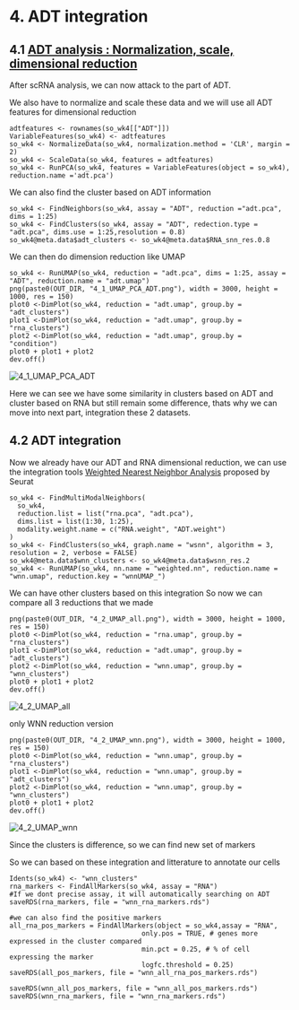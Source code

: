 # 4. ADT integration
## 4.1 [ADT analysis : Normalization, scale, dimensional reduction](https://satijalab.org/seurat/articles/multimodal_vignette.html#identify-cell-surface-markers-for-scrna-seq-clusters-1)
After scRNA analysis, we can now attack to the part of ADT. 

We also have to normalize and scale these data and we will use all ADT features for dimensional reduction 

```
adtfeatures <- rownames(so_wk4[["ADT"]])
VariableFeatures(so_wk4) <- adtfeatures
so_wk4 <- NormalizeData(so_wk4, normalization.method = 'CLR', margin = 2) 
so_wk4 <- ScaleData(so_wk4, features = adtfeatures)
so_wk4 <- RunPCA(so_wk4, features = VariableFeatures(object = so_wk4), reduction.name ='adt.pca')
```
We can also find the cluster based on ADT information 
```
so_wk4 <- FindNeighbors(so_wk4, assay = "ADT", reduction ="adt.pca", dims = 1:25)
so_wk4 <- FindClusters(so_wk4, assay = "ADT", redection.type = "adt.pca", dims.use = 1:25,resolution = 0.8)
so_wk4@meta.data$adt_clusters <- so_wk4@meta.data$RNA_snn_res.0.8
```
We can then do dimension reduction like UMAP 

```
so_wk4 <- RunUMAP(so_wk4, reduction = "adt.pca", dims = 1:25, assay = "ADT", reduction.name = "adt.umap")
png(paste0(OUT_DIR, "4_1_UMAP_PCA_ADT.png"), width = 3000, height = 1000, res = 150)
plot0 <-DimPlot(so_wk4, reduction = "adt.umap", group.by = "adt_clusters")
plot1 <-DimPlot(so_wk4, reduction = "adt.umap", group.by = "rna_clusters")
plot2 <-DimPlot(so_wk4, reduction = "adt.umap", group.by = "condition")
plot0 + plot1 + plot2
dev.off()
```
![4_1_UMAP_PCA_ADT](https://github.com/user-attachments/assets/a2c0f44c-9d35-472b-81b4-c0426033e3d7)

Here we can see we have some similarity in clusters based on ADT and cluster based on RNA but still remain some difference, thats why we can move into next part, integration these 2 datasets.

## 4.2 ADT integration
Now we already have our ADT and RNA dimensional reduction, we can use the integration tools [Weighted Nearest Neighbor Analysis](https://satijalab.org/seurat/articles/weighted_nearest_neighbor_analysis) proposed by Seurat 

```
so_wk4 <- FindMultiModalNeighbors(
  so_wk4, 
  reduction.list = list("rna.pca", "adt.pca"), 
  dims.list = list(1:30, 1:25), 
  modality.weight.name = c("RNA.weight", "ADT.weight")
)
so_wk4 <- FindClusters(so_wk4, graph.name = "wsnn", algorithm = 3, resolution = 2, verbose = FALSE)
so_wk4@meta.data$wnn_clusters <- so_wk4@meta.data$wsnn_res.2
so_wk4 <- RunUMAP(so_wk4, nn.name = "weighted.nn", reduction.name = "wnn.umap", reduction.key = "wnnUMAP_")
```
We can have other clusters based on this integration 
So now we can compare all 3 reductions that we made 
```
png(paste0(OUT_DIR, "4_2_UMAP_all.png"), width = 3000, height = 1000, res = 150)
plot0 <-DimPlot(so_wk4, reduction = "rna.umap", group.by = "rna_clusters")
plot1 <-DimPlot(so_wk4, reduction = "adt.umap", group.by = "adt_clusters")
plot2 <-DimPlot(so_wk4, reduction = "wnn.umap", group.by = "wnn_clusters")
plot0 + plot1 + plot2
dev.off()
```
![4_2_UMAP_all](https://github.com/user-attachments/assets/dd4cf7b7-2b5e-41d7-b13f-ca178c140497)

only WNN reduction version 
```
png(paste0(OUT_DIR, "4_2_UMAP_wnn.png"), width = 3000, height = 1000, res = 150)
plot0 <-DimPlot(so_wk4, reduction = "wnn.umap", group.by = "rna_clusters")
plot1 <-DimPlot(so_wk4, reduction = "wnn.umap", group.by = "adt_clusters")
plot2 <-DimPlot(so_wk4, reduction = "wnn.umap", group.by = "wnn_clusters")
plot0 + plot1 + plot2
dev.off()
```
![4_2_UMAP_wnn](https://github.com/user-attachments/assets/03311902-2fc2-4592-894d-1fd8fcaf84c7)

Since the clusters is difference, so we can find new set of markers

So we can based on these integration and litterature to annotate our cells
```
Idents(so_wk4) <- "wnn_clusters"
rna_markers <- FindAllMarkers(so_wk4, assay = "RNA")
#If we dont precise assay, it will automatically searching on ADT
saveRDS(rna_markers, file = "wnn_rna_markers.rds")

#we can also find the positive markers 
all_rna_pos_markers = FindAllMarkers(object = so_wk4,assay = "RNA",
                                 only.pos = TRUE, # genes more expressed in the cluster compared
                                 min.pct = 0.25, # % of cell expressing the marker
                                 logfc.threshold = 0.25)
saveRDS(all_pos_markers, file = "wnn_all_rna_pos_markers.rds")

saveRDS(wnn_all_pos_markers, file = "wnn_all_pos_markers.rds")
saveRDS(wnn_rna_markers, file = "wnn_rna_markers.rds")


